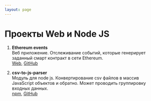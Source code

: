 ```yaml
---
layout: page
---
```

# Проекты Web и Node JS
1. **Ethereum events**<br>
Веб приложение. Отслеживание событий, которые генерирует заданный смарт контракт в сети Ethereum.<br>
[Web](https://ethererum-events.com), [GitHub](https://github.com/Mendeo/ethereum-events)

1. **csv-to-js-parser**<br>
Модуль для node js. Конвертирование csv файлов в массив JavaScript объектов и обратно. Может проводить группировку входных данных.<br>
[npm](https://www.npmjs.com/package/csv-to-js-parser), [GitHub](https://github.com/Mendeo/csv-to-js-parser)